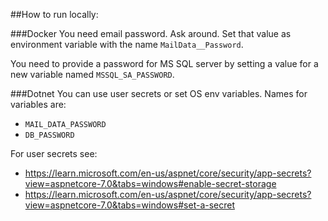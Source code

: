 ##How to run locally: 

###Docker
You need email password. Ask around. 
Set that value as environment variable with the name `MailData__Password`.

You need to provide a password for MS SQL server by setting a value for a new variable named `MSSQL_SA_PASSWORD`.

###Dotnet
You can use user secrets or set OS env variables. 
Names for variables are: 
- `MAIL_DATA_PASSWORD`
- `DB_PASSWORD`


For user secrets see: 
- https://learn.microsoft.com/en-us/aspnet/core/security/app-secrets?view=aspnetcore-7.0&tabs=windows#enable-secret-storage
- https://learn.microsoft.com/en-us/aspnet/core/security/app-secrets?view=aspnetcore-7.0&tabs=windows#set-a-secret

